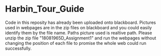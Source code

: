 # Harbin_Tour_Guide
Code in this reposity has already been uploaded onto blackboard. Pictures used in webpages are in the zip files on blackboard and you could easily identify them by the file name.
Paths picture used is realtive path. Please unzip the zip file "18081965D_Assignment1" and run the webpages without changing the position of each file to promise the whole web could run successfully.
